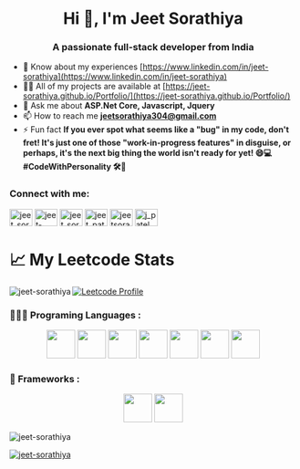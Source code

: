 <h1 align="center">Hi 👋, I'm Jeet Sorathiya</h1>
<h3 align="center">A passionate full-stack developer from India</h3>

- 📄 Know about my experiences [https://www.linkedin.com/in/jeet-sorathiya](https://www.linkedin.com/in/jeet-sorathiya)
- 👨‍💻 All of my projects are available at [https://jeet-sorathiya.github.io/Portfolio/](https://jeet-sorathiya.github.io/Portfolio/)
- 💬 Ask me about **ASP.Net Core, Javascript, Jquery**
-  📫 How to reach me **jeetsorathiya304@gmail.com**
- ⚡ Fun fact **If you ever spot what seems like a "bug" in my code, don't fret! It's just one of those "work-in-progress features" in disguise, or perhaps, it's the next big thing the world isn't ready for yet! 😄💻 #CodeWithPersonality 🛠️🚀**


<h3 align="left">Connect with me:</h3>
<p align="left">
<a href="https://twitter.com/jeet_sorathiya_" target="blank"><img align="center" src="https://raw.githubusercontent.com/rahuldkjain/github-profile-readme-generator/master/src/images/icons/Social/twitter.svg" alt="jeet_sorathiya_" height="30" width="40" /></a>
<a href="https://linkedin.com/in/jeet-sorathiya" target="blank"><img align="center" src="https://raw.githubusercontent.com/rahuldkjain/github-profile-readme-generator/master/src/images/icons/Social/linked-in-alt.svg" alt="jeet-sorathiya" height="30" width="40" /></a>
<a href="https://instagram.com/jeet_sorathiya_" target="blank"><img align="center" src="https://raw.githubusercontent.com/rahuldkjain/github-profile-readme-generator/master/src/images/icons/Social/instagram.svg" alt="jeet_sorathiya_" height="30" width="40" /></a>
<a href="https://www.codechef.com/users/jeet_patel_01" target="blank"><img align="center" src="https://cdn.jsdelivr.net/npm/simple-icons@3.1.0/icons/codechef.svg" alt="jeet_patel_01" height="30" width="40" /></a>
<a href="https://codeforces.com/profile/jeetsorathiya304" target="blank"><img align="center" src="https://raw.githubusercontent.com/rahuldkjain/github-profile-readme-generator/master/src/images/icons/Social/codeforces.svg" alt="jeetsorathiya304" height="30" width="40" /></a>
<a href="https://www.leetcode.com/j_patel" target="blank"><img align="center" src="https://raw.githubusercontent.com/rahuldkjain/github-profile-readme-generator/master/src/images/icons/Social/leet-code.svg" alt="j_patel" height="30" width="40" /></a>
</p>

# 📈 My Leetcode Stats
<div>
  <p><img align="left" src="https://github-readme-stats.vercel.app/api/top-langs?username=jeet-sorathiya&show_icons=true&locale=en&layout=compact" alt="jeet-sorathiya" /></p>

  [![Leetcode Profile](https://leetcard.jacoblin.cool/j_patel?hide=ranking)](https://leetcode.com/j_patel/)
  
</div>

### 👨🏻‍💻 Programing Languages :

<div align="center">
<code><img src="https://cdn.jsdelivr.net/npm/programming-languages-logos/src/c/c.png" height="50"></code>
<code><img src="https://cdn.jsdelivr.net/npm/programming-languages-logos/src/cpp/cpp.png" height="50"></code>
<code><img src="https://cdn.jsdelivr.net/npm/programming-languages-logos/src/csharp/csharp.png" height="50"></code>
<code><img src="https://cdn.jsdelivr.net/npm/programming-languages-logos/src/java/java.png" height="50"></code>
<code><img src="https://cdn.jsdelivr.net/npm/programming-languages-logos/src/html/html.png" height="50"></code>
<code><img src="https://cdn.jsdelivr.net/npm/programming-languages-logos/src/css/css.png" height="50"></code>
<code><img src="https://cdn.jsdelivr.net/npm/programming-languages-logos/src/javascript/javascript.png" height="50"></code>
</div>

### 🚀 Frameworks :

<div align="center">
<code><img src="https://img.shields.io/badge/Bootstrap-563D7C?style=for-the-badge&logo=bootstrap&logoColor=white" height="50"></code>
<code><img src="https://img.shields.io/badge/.NET-512BD4?style=for-the-badge&logo=dotnet&logoColor=white" height="50"></code>
</div>

<p align="left"> <img src="https://komarev.com/ghpvc/?username=jeet-sorathiya&label=Profile%20views&color=0e75b6&style=flat" alt="jeet-sorathiya" /> </p>

<p align="left"> <a href="https://github.com/ryo-ma/github-profile-trophy"><img src="https://github-profile-trophy.vercel.app/?username=jeet-sorathiya" alt="jeet-sorathiya" /></a> </p>
